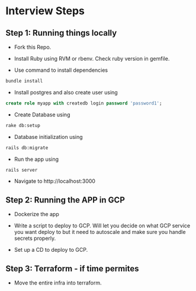 # Interview Steps

## Step 1: Running things locally

- Fork this Repo.

- Install Ruby using RVM or rbenv. Check ruby version in gemfile.

- Use command to install dependencies

```sh
bundle install
```

- Install postgres and also create user using

```sql
create role myapp with createdb login password 'password1';
```

- Create Database using

```sh
rake db:setup
```

- Database initialization using

```sh
rails db:migrate
```

- Run the app using

```sh
rails server
```

- Navigate to http://localhost:3000

## Step 2: Running the APP in GCP

- Dockerize the app

- Write a script to deploy to GCP. Will let you decide on what GCP service you want deploy to but it need to autoscale and make sure you handle secrets properly.

- Set up a CD to deploy to GCP.

## Step 3: Terraform - if time permites

- Move the entire infra into terraform.
